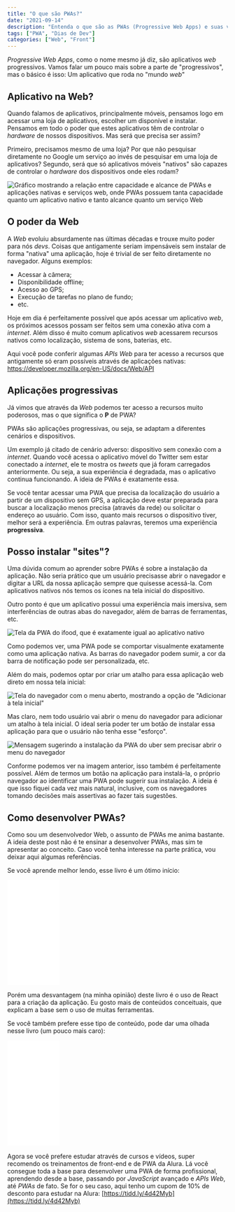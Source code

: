 ```yaml
---
title: "O que são PWAs?"
date: "2021-09-14"
description: "Entenda o que são as PWAs (Progressive Web Apps) e suas vantagens sobre a criação de aplicativos móveis"
tags: ["PWA", "Dias de Dev"]
categories: ["Web", "Front"]
---
```

_Progressive Web Apps_, como o nome mesmo já diz, são aplicativos _web_ progressivos. Vamos falar um pouco mais sobre a parte de "progressivos", mas o básico é isso: Um aplicativo que roda no "mundo _web_"

## Aplicativo na Web?

Quando falamos de aplicativos, principalmente móveis, pensamos logo em acessar uma loja de aplicativos, escolher um disponível e instalar. Pensamos em todo o poder que estes aplicativos têm de controlar o _hardware_ de nossos dispositivos. Mas será que precisa ser assim?

Primeiro, precisamos mesmo de uma loja? Por que não pesquisar diretamente no Google um serviço ao invés de pesquisar em uma loja de aplicativos? Segundo, será que só aplicativos móveis "nativos" são capazes de controlar o _hardware_ dos dispositivos onde eles rodam?

<img src="https://web-dev.imgix.net/image/tcFciHGuF3MxnTr1y5ue01OGLBn2/1DKtUFjXLJbiiruKA9P1.svg" alt="Gráfico mostrando a relação entre capacidade e alcance de PWAs e aplicações nativas e serviços web, onde PWAs possuem tanta capacidade quanto um aplicativo nativo e tanto alcance quanto um serviço Web" class="big-image" loading="lazy" />

## O poder da Web

A _Web_ evoluiu absurdamente nas últimas décadas e trouxe muito poder para nós _devs_. Coisas que antigamente seriam impensáveis sem instalar de forma "nativa" uma aplicação, hoje é trivial de ser feito diretamente no navegador. Alguns exemplos:

- Acessar à câmera;
- Disponibilidade offline;
- Acesso ao GPS;
- Execução de tarefas no plano de fundo;
- etc.

Hoje em dia é perfeitamente possível que após acessar um aplicativo _web_, os próximos acessos possam ser feitos sem uma conexão ativa com a _internet_. Além disso é muito comum aplicativos _web_ acessarem recursos nativos como localização, sistema de sons, baterias, etc.

Aqui você pode conferir algumas _APIs Web_ para ter acesso a recursos que antigamente só eram possíveis através de aplicações nativas: https://developer.mozilla.org/en-US/docs/Web/API

## Aplicações progressivas

Já vimos que através da _Web_ podemos ter acesso a recursos muito poderosos, mas o que significa o **P** de PWA?

PWAs são aplicações progressivas, ou seja, se adaptam a diferentes cenários e dispositivos.

Um exemplo já citado de cenário adverso: dispositivo sem conexão com a _internet_. Quando você acessa o aplicativo móvel do Twitter sem estar conectado a _internet_, ele te mostra os _tweets_ que já foram carregados anteriormente. Ou seja, a sua experiência é degradada, mas o aplicativo continua funcionando. A ideia de PWAs é exatamente essa.

Se você tentar acessar uma PWA que precisa da localização do usuário a partir de um dispositivo sem GPS, a aplicação deve estar preparada para buscar a localização menos precisa (através da rede) ou solicitar o endereço ao usuário. Com isso, quanto mais recursos o dispositivo tiver, melhor será a experiência. Em outras palavras, teremos uma experiência **progressiva**.

## Posso instalar "sites"?

Uma dúvida comum ao aprender sobre PWAs é sobre a instalação da aplicação. Não seria prático que um usuário precisasse abrir o navegador e digitar a URL da nossa aplicação sempre que quisesse acessá-la. Com aplicativos nativos nós temos os ícones na tela inicial do dispositivo.

Outro ponto é que um aplicativo possui uma experiência mais imersiva, sem interferências de outras abas do navegador, além de barras de ferramentas, etc.

<img src="/build/pwa/pwa-ifood.jpg" alt="Tela da PWA do ifood, que é exatamente igual ao aplicativo nativo" class="big-image" loading="lazy" />

Como podemos ver, uma PWA pode se comportar visualmente exatamente como uma aplicação nativa. As barras do navegador podem sumir, a cor da barra de notificação pode ser personalizada, etc.

Além do mais, podemos optar por criar um atalho para essa aplicação web direto em nossa tela inicial:

<img src="/build/pwa/menu-instalar-ifood.jpg" alt='Tela do navegador com o menu aberto, mostrando a opção de "Adicionar à tela inicial"' class="big-image" loading="lazy" />

Mas claro, nem todo usuário vai abrir o menu do navegador para adicionar um atalho à tela inicial. O ideal seria poder ter um botão de instalar essa aplicação para que o usuário não tenha esse "esforço".

<img src="/build/pwa/tela-instalacao-uber.jpg" alt="Mensagem sugerindo a instalação da PWA do uber sem precisar abrir o menu do navegador" class="big-image" loading="lazy" />

Conforme podemos ver na imagem anterior, isso também é perfeitamente possível. Além de termos um botão na aplicação para instalá-la, o próprio navegador ao identificar uma PWA pode sugerir sua instalação. A ideia é que isso fiquei cada vez mais natural, inclusive, com os navegadores tomando decisões mais assertivas ao fazer tais sugestões.

## Como desenvolver PWAs?

Como sou um desenvolvedor Web, o assunto de PWAs me anima bastante. A ideia deste post não é te ensinar a desenvolver PWAs, mas sim te apresentar ao conceito. Caso você tenha interesse na parte prática, vou deixar aqui algumas referências.

Se você aprende melhor lendo, esse livro é um ótimo início:

<div class="iframe">
    <iframe style="width:120px;height:240px;" marginwidth="0" marginheight="0" scrolling="no" frameborder="0" src="//ws-na.amazon-adsystem.com/widgets/q?ServiceVersion=20070822&OneJS=1&Operation=GetAdHtml&MarketPlace=BR&source=ss&ref=as_ss_li_til&ad_type=product_link&tracking_id=cviniciussd06-20&language=pt_BR&marketplace=amazon&region=BR&placement=B07BZK71NV&asins=B07BZK71NV&linkId=39b9fcf31f08c2d76b0d6f4284cb6a60&show_border=true&link_opens_in_new_window=true"></iframe>
</div>

Porém uma desvantagem (na minha opinião) deste livro é o uso de React para a criação da aplicação. Eu gosto mais de conteúdos conceituais, que explicam a base sem o uso de muitas ferramentas. 

Se você também prefere esse tipo de conteúdo, pode dar uma olhada nesse livro (um pouco mais caro):
<div class="iframe" style="margin-bottom: 1rem;">
    <iframe style="width:120px;height:240px;" marginwidth="0" marginheight="0" scrolling="no" frameborder="0" src="//ws-na.amazon-adsystem.com/widgets/q?ServiceVersion=20070822&OneJS=1&Operation=GetAdHtml&MarketPlace=BR&source=ss&ref=as_ss_li_til&ad_type=product_link&tracking_id=cviniciussd06-20&language=pt_BR&marketplace=amazon&region=BR&placement=B075HP52WY&asins=B075HP52WY&linkId=955ce63a435057d47ccd0bd81620193c&show_border=true&link_opens_in_new_window=true"></iframe>
</div>

Agora se você prefere estudar através de cursos e vídeos, super recomendo os treinamentos de front-end e de PWA da Alura. Lá você consegue toda a base para desenvolver uma PWA de forma profissional, aprendendo desde a base, passando por _JavaScript_ avançado e _APIs Web_, até _PWAs_ de fato. Se for o seu caso, aqui tenho um cupom de 10% de desconto para estudar na Alura:
[https://tidd.ly/4d42Myb](https://tidd.ly/4d42Myb)

